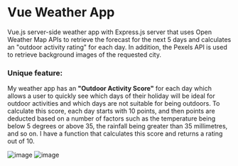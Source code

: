 # Vue Weather App
Vue.js server-side weather app with Express.js server that uses Open Weather Map APIs to retrieve the forecast for the next 5 days and calculates an "outdoor activity rating" for each day. In addition, the Pexels API is used to retrieve background images of the requested city.

### Unique feature: 
My weather app has an **"Outdoor Activity Score"** for each day which allows a user to quickly see which days of their holiday will be ideal for outdoor activities and which days are not suitable for being outdoors. To calculate this score, each day starts with 10 points, and then points are deducted based on a number of factors such as the temperature being below 5 degrees or above 35, the rainfall being greater than 35 millimetres, and so on. I have a function that calculates this score and returns a rating out of 10.

![image](https://github.com/tmoroney/vue-weather-app/assets/72154813/547870e1-1621-49ee-ae92-5afaa1939a89)
![image](https://github.com/tmoroney/vue-weather-app/assets/72154813/cb9e12e0-36f8-4391-9714-1853a49724a5)

